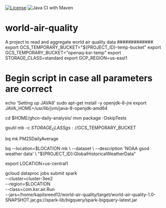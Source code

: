 [![License](https://img.shields.io/badge/License-Apache%202.0-blue.svg)](https://opensource.org/licenses/Apache-2.0)
![Java CI with Maven](https://github.com/ksree/world-air-quality/workflows/Java%20CI%20with%20Maven/badge.svg)
# world-air-quality


A project to read and aggregate world air quality data
############# export GCS_TEMPORARY_BUCKET="${PROJECT_ID}-temp-bucket"
export GCS_TEMPORARY_BUCKET="openaq-ksr-temp"
export STORAGE_CLASS=standard
export GCP_REGION=us-east1

# Begin script in case all parameters are correct
echo 'Setting up JAVA8'
sudo apt-get install -y openjdk-8-jre
export JAVA_HOME=/usr/lib/jvm/java-8-openjdk-amd64

cd $HOME/ghcn-daily-analysis/
mvn package -DskipTests



gsutil mb -c $STORAGE_CLASS  gs://$GCS_TEMPORARY_BUCKET

bq mk PM25DailyAverage

bq --location=$LOCATION mk \ 
	--dataset \
	--description 'NOAA gsod weather data' \
	"${PROJECT_ID}:GlobalHistoricalWeatherData"
	

export LOCATION=us-central1

gcloud dataproc jobs submit spark \
--cluster=cluster-3ee2  \
--region=$LOCATION \
--class=com.ksr.air.Run \
--jars=/home/kapilsreed12/world-air-quality/target/world-air-quality-1.0-SNAPSHOT.jar,gs://spark-lib/bigquery/spark-bigquery-latest.jar 
